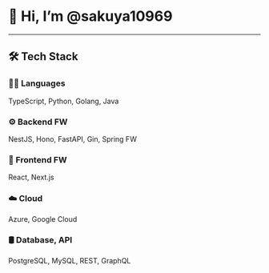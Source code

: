# 👋 Hi, I’m @sakuya10969

---

## 🛠 Tech Stack

### 🧑‍💻 Languages
TypeScript, Python, Golang, Java

### ⚙️ Backend FW
NestJS, Hono, FastAPI, Gin, Spring FW

### 🎨 Frontend FW
React, Next.js

### ☁️ Cloud
Azure, Google Cloud

### 🛢️ Database, API
PostgreSQL, MySQL, REST, GraphQL
